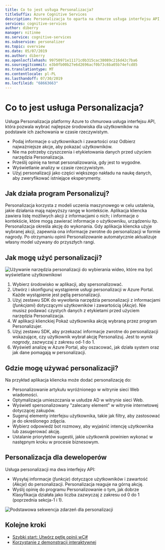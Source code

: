 ```yaml
---
title: Co to jest usługa Personalizacja?
titleSuffix: Azure Cognitive Services
description: Personalizacja to oparta na chmurze usługa interfejsu API, która pozwala na wybranie najlepszego środowiska, które ma być widoczne dla użytkowników, a także uczenie się przed zachowaniem ich w czasie rzeczywistym.
services: cognitive-services
author: diberry
manager: nitinme
ms.service: cognitive-services
ms.subservice: personalizer
ms.topic: overview
ms.date: 05/07/2019
ms.author: diberry
ms.openlocfilehash: 99750971e11171c0b315cac38089c216d42c7ba6
ms.sourcegitcommit: e3b0fb00b27e6d2696acf0b73c6ba05b74efcd85
ms.translationtype: MT
ms.contentlocale: pl-PL
ms.lasthandoff: 07/30/2019
ms.locfileid: "68663663"
---
```

# <a name="what-is-personalizer"></a>Co to jest usługa Personalizacja?

Usługa Personalizacja platformy Azure to chmurowa usługa interfejsu API, która pozwala wybrać najlepsze środowiska dla użytkowników na podstawie ich zachowania w czasie rzeczywistym.

* Podaj informacje o użytkownikach i zawartości oraz Odbierz najważniejsze akcje, aby pokazać użytkowników. 
* Nie ma potrzeby czyszczenia i etykietowania danych przed użyciem narzędzia Personalizacja.
* Prześlij opinię na temat personalizowania, gdy jest to wygodne. 
* Wyświetlanie analizy w czasie rzeczywistym. 
* Użyj personalizacji jako części większego nakładu na naukę danych, aby zweryfikować istniejące eksperymenty.

## <a name="how-does-personalizer-work"></a>Jak działa program Personalizuj?

Personalizacja korzysta z modeli uczenia maszynowego w celu ustalenia, jakie działania mają najwyższy rangę w kontekście. Aplikacja kliencka zawiera listę możliwych akcji z informacjami o nich; i informacje o kontekście, które mogą zawierać informacje o użytkowniku, urządzeniu itp. Personalizacja określa akcję do wykonania. Gdy aplikacja kliencka użyje wybranej akcji, zapewnia ona informacje zwrotne do personalizacji w formie nagrody. Po otrzymaniu opinii Personalizowanie automatycznie aktualizuje własny model używany do przyszłych rangi.

## <a name="how-do-i-use-the-personalizer"></a>Jak mogę użyć personalizacji?

![Używanie narzędzia personalizacji do wybierania wideo, które ma być wyświetlane użytkownikowi](media/what-is-personalizer/personalizer-example-highlevel.png)

1. Wybierz środowisko w aplikacji, aby spersonalizować.
1. Utwórz i skonfiguruj wystąpienie usługi personalizacji w Azure Portal. Każde wystąpienie jest pętlą personalizacji.
1. Użyj zestawu SDK do wywołania narzędzia personalizacji z informacjami (_funkcjami_) dotyczącymi użytkowników i zawartością (_Akcje_). Nie musisz podawać czystych danych z etykietami przed użyciem narzędzia Personalizacja. 
1. W aplikacji klienckiej Pokaż użytkownika akcję wybraną przez program Personalizujer.
1. Użyj zestawu SDK, aby przekazać informacje zwrotne do personalizacji wskazujące, czy użytkownik wybrał akcję Personalizuj. Jest to _wynik nagrody_, zazwyczaj z zakresu od-1 do 1.
1. Wyświetl analizę w Azure Portal, aby oszacować, jak działa system oraz jak dane pomagają w personalizacji.

## <a name="where-can-i-use-personalizer"></a>Gdzie mogę używać personalizacji?

Na przykład aplikacja kliencka może dodać personalizację do:

* Personalizowanie artykułu wyróżnionego w witrynie sieci Web wiadomości.    
* Optymalizacja umieszczania w usłudze AD w witrynie sieci Web.
* Wyświetl spersonalizowany "zalecany element" w witrynie internetowej dotyczącej zakupów.
* Sugeruj elementy interfejsu użytkownika, takie jak filtry, aby zastosować je do określonego zdjęcia.
* Wybierz odpowiedź bot rozmowy, aby wyjaśnić intencję użytkownika lub zasugerować akcję.
* Ustalanie priorytetów sugestii, jakie użytkownik powinien wykonać w następnym kroku w procesie biznesowym.

## <a name="personalization-for-developers"></a>Personalizacja dla deweloperów

Usługa personalizacji ma dwa interfejsy API:

* Wysyłaj informacje (_funkcje_) dotyczące użytkowników i zawartość (_Akcje_) do personalizacji. Personalizacja reaguje na górną akcję.
* Wyślij opinię do programu Personalizowanie o tym, jak dobrze Klasyfikacja działała jako liczba zazwyczaj z zakresu od 0 do 1 (poprzednia sekcja-1 i 1). 

![Podstawowa sekwencja zdarzeń dla personalizacji](media/what-is-personalizer/personalization-intro.png)

## <a name="next-steps"></a>Kolejne kroki

* [Szybki start: Utwórz pętlę opinii wC#](csharp-quickstart-commandline-feedback-loop.md)
* [Korzystanie z demonstracji interaktywnej](https://personalizationdemo.azurewebsites.net/)
